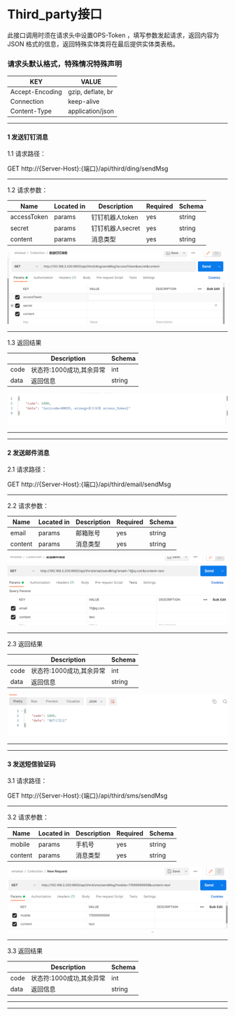 
# Third_party接口
此接口调用时须在请求头中设置OPS-Token ，填写参数发起请求，返回内容为 JSON 格式的信息，返回特殊实体类将在最后提供实体类表格。



### 请求头默认格式，特殊情况特殊声明



| KEY                |     VALUE      |     
| -------------------|----------------------|
| Accept-Encoding        |         gzip, deflate, br |     
| Connection          |         keep-alive           |          
| Content-Type          |         application/json |    
---




####  1 发送钉钉消息


1.1 请求路径：

GET http://{Server-Host}:{端口}/api/third/ding/sendMsg


---

1.2 请求参数：


| Name                |     Located in     |           Description         |     Required    |        Schema   |
| -------------------|----------------------|-------------------------------|-----------------|-----------   |
|    accessToken   |      params  |       钉钉机器人token      |      yes            |    string
|    secret   |      params  |       钉钉机器人secret      |      yes            |    string
|    content   |      params  |       消息类型     |      yes            |    string

![img_24.png](../Images/ding_sendMsg.png)


----

1.3 返回结果


|               |     Description    |           Schema              |  
| --------------|----------------------|---------------------------
| code        |   状态符:1000成功,其余异常 |         int              |    
| data       |         返回信息        |           string              | 
![img_25.png](../Images/ding_sendMsg_r.png)

---
---

####  2 发送邮件消息


2.1 请求路径：

GET http://{Server-Host}:{端口}/api/third/email/sendMsg


---

2.2 请求参数：


| Name                |     Located in     |           Description         |     Required    |        Schema   |
| -------------------|----------------------|-------------------------------|-----------------|-----------   |
|    email   |      params      |       邮箱账号      |      yes            |    string
|    content   |      params      |       消息类型      |      yes            |    string

![img_26.png](../Images/email_sendMsg.png)

----

2.3 返回结果


|               |     Description    |           Schema              |  
| --------------|----------------------|---------------------------
| code        |   状态符:1000成功,其余异常 |           int            |    
| data       |         返回信息        |             string            | 
![img_27.png](../Images/email_sendMsg_r.png)

---
---

####  3 发送短信验证码 


3.1 请求路径：

GET http://{Server-Host}:{端口}/api/third/sms/sendMsg


---

3.2 请求参数：


| Name                |     Located in     |           Description         |     Required    |        Schema   |
| -------------------|----------------------|-------------------------------|-----------------|-----------   |
|    mobile   |      params      |       手机号      |      yes            |    string
|    content   |      params      |       消息类型      |      yes            |    string

![img_28.png](../Images/sms_sendMsg.png)

----

3.3 返回结果


|               |     Description    |           Schema              |  
| --------------|----------------------|---------------------------
| code        |   状态符:1000成功,其余异常 |        int               |    
| data       |         返回信息        |           string              | 


---
---